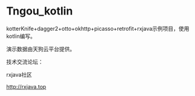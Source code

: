 # Tngou_kotlin
kotterKnife+dagger2+otto+okhttp+picasso+retrofit+rxjava示例项目，使用kotlin编写。

演示数据由天狗云平台提供。


技术交流论坛：
   
   rxjava社区
   
   http://rxjava.top
